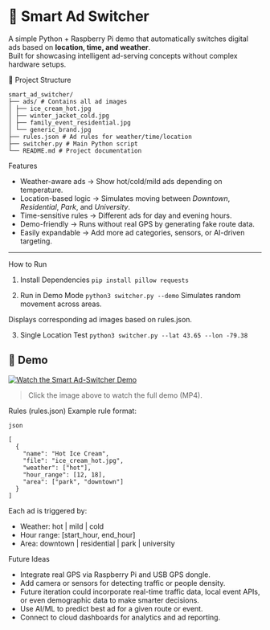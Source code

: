 # 🚛  Smart Ad Switcher

A simple Python + Raspberry Pi demo that automatically switches digital ads based on **location, time, and weather**.  
Built for showcasing intelligent ad-serving concepts without complex hardware setups.



📂 Project Structure
```
smart_ad_switcher/
├── ads/ # Contains all ad images
│ ├── ice_cream_hot.jpg
│ ├── winter_jacket_cold.jpg
│ ├── family_event_residential.jpg
│ └── generic_brand.jpg
├── rules.json # Ad rules for weather/time/location
├── switcher.py # Main Python script
└── README.md # Project documentation
```


Features

- Weather-aware ads → Show hot/cold/mild ads depending on temperature.  
- Location-based logic → Simulates moving between *Downtown*, *Residential*, *Park*, and *University*.  
- Time-sensitive rules → Different ads for day and evening hours.  
- Demo-friendly → Runs without real GPS by generating fake route data.  
- Easily expandable → Add more ad categories, sensors, or AI-driven targeting.

---
 How to Run

1. Install Dependencies
  ``` pip install pillow requests ```

2. Run in Demo Mode
```python3 switcher.py --demo```
Simulates random movement across areas.

Displays corresponding ad images based on rules.json.

3. Single Location Test
```python3 switcher.py --lat 43.65 --lon -79.38```


## 🎥 Demo

[![Watch the Smart Ad-Switcher Demo](demo/demo_thumbnail.png)](demo/demo.mp4)

> Click the image above to watch the full demo (MP4).


 Rules (rules.json)
Example rule format:
```
json

[
  {
    "name": "Hot Ice Cream",
    "file": "ice_cream_hot.jpg",
    "weather": ["hot"],
    "hour_range": [12, 18],
    "area": ["park", "downtown"]
  }
]
```
Each ad is triggered by:
- Weather: hot | mild | cold
- Hour range: [start_hour, end_hour]
- Area: downtown | residential | park | university

 Future Ideas
- Integrate real GPS via Raspberry Pi and USB GPS dongle.
- Add camera or sensors for detecting traffic or people density.
- Future iteration could incorporate real-time traffic data, local event APIs, or even demographic data to make smarter decisions.
- Use AI/ML to predict best ad for a given route or event.
- Connect to cloud dashboards for analytics and ad reporting.
